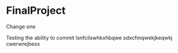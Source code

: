 # FinalProject


Change one

Testing the ability to commit
lsnfcilswhkxhbqwe
sdxcfmqwekjkeqwkj
cwerwrejbesx